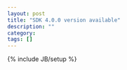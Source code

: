 ```yaml
---
layout: post
title: "SDK 4.0.0 version available"
description: ""
category: 
tags: []
---
```

{% include JB/setup %}
